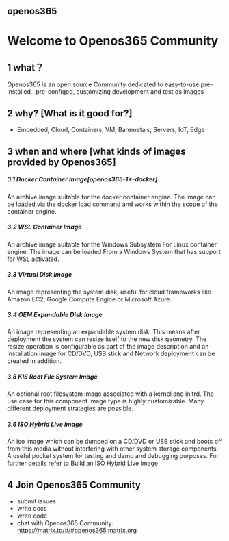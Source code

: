 ## openos365

# Welcome to Openos365 Community

## 1 what？

Openos365 is an open source Community dedicated to easy-to-use pre-installed , pre-configed, customizing development and test os images 


## 2 why? [What is it good for?]

* Embedded, Cloud, Containers, VM, Baremetals, Servers, IoT, Edge


## 3 when and where [what kinds of images provided by Openos365]


##### 3.1 Docker Container Image[openos365-1*-docker]

  An archive image suitable for the docker container engine. The image can be loaded via the docker load command and works within the scope of the container engine.

##### 3.2 WSL Container Image
  
  An archive image suitable for the Windows Subsystem For Linux container engine. The image can be loaded From a Windows System that has support for WSL activated. 
  
##### 3.3 Virtual Disk Image

  An image representing the system disk, useful for cloud frameworks like Amazon EC2, Google Compute Engine or Microsoft Azure. 

##### 3.4 OEM Expandable Disk Image

  An image representing an expandable system disk. This means after deployment the system can resize itself to the new disk geometry. The resize operation is configurable as part of the image description and an installation image for CD/DVD, USB stick and Network deployment can be created in addition. 

##### 3.5 KIS Root File System Image

  An optional root filesystem image associated with a kernel and initrd. The use case for this component image type is highly customizable. Many different deployment strategies are possible.

##### 3.6 ISO Hybrid Live Image

  An iso image which can be dumped on a CD/DVD or USB stick and boots off from this media without interfering with other system storage components. A useful pocket system for testing and demo and debugging purposes. For further details refer to Build an ISO Hybrid Live Image
    
## 4 Join Openos365 Community 
  * submit issues
  * write docs
  * write code
  * chat with Openos365 Community: https://matrix.to/#/#openos365:matrix.org
